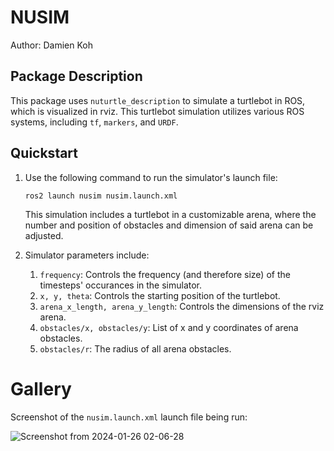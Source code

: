 # NUSIM
Author: Damien Koh

## Package Description
This package uses `nuturtle_description` to simulate a turtlebot in ROS, which is visualized in rviz.
This turtlebot simulation utilizes various ROS systems, including `tf`, `markers`, and `URDF`.

## Quickstart
1. Use the following command to run the simulator's launch file:
    ```
    ros2 launch nusim nusim.launch.xml
    ``` 
    This simulation includes a turtlebot in a customizable arena, where the number and position of obstacles and dimension of said arena can be adjusted.

2. Simulator parameters include:
    1. `frequency`: Controls the frequency (and therefore size) of the timesteps' occurances in the simulator.
    2. `x, y, theta`: Controls the starting position of the turtlebot.
    3. `arena_x_length, arena_y_length`: Controls the dimensions of the rviz arena.
    4. `obstacles/x, obstacles/y`: List of x and y coordinates of arena obstacles.
    5. `obstacles/r`: The radius of all arena obstacles.

# Gallery
Screenshot of the `nusim.launch.xml` launch file being run:

![Screenshot from 2024-01-26 02-06-28](https://github.com/ME495-Navigation/slam-project-dkoh555/assets/107823507/eb52db47-15f2-4cf3-a5b7-b65e1cc89394)
